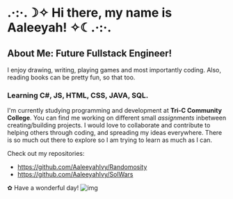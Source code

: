 # .·:·.☽✧ Hi there, my name is Aaleeyah! ✧☾.·:·.

## About Me: Future Fullstack Engineer!
I enjoy drawing, writing, playing games and most importantly coding. Also, reading books can be pretty fun, so that too.

### Learning C#, JS, HTML, CSS, JAVA, SQL.
I'm currently studying programming and development at **Tri-C Community College**.
You can find me working on different small _assignments_ inbetween creating/building projects. I would love to collaborate and contribute to helping others through coding, and spreading my ideas everywhere. There is so much out there to explore so I am trying to learn as much as I can.


Check out my repositories: 
- https://github.com/AaleeyahIvy/Randomosity
- https://github.com/AaleeyahIvy/SolWars

✿ Have a wonderful day! ![img](https://media4.giphy.com/media/XGzFMTp27M5VDgkV77/giphy.gif)


